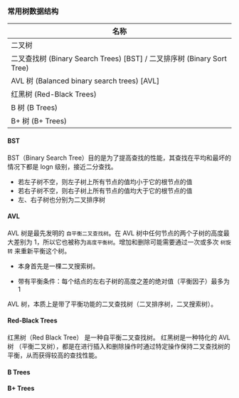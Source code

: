### 常用树数据结构

| 名称                                                         |
| ------------------------------------------------------------ |
| 二叉树                                                       |
| 二叉查找树 (Binary Search Trees) [BST]  / 二叉排序树 (Binary Sort Tree) |
| AVL 树 (Balanced binary search trees) [AVL]                  |
| 红黑树 (Red-Black Trees)                                     |
| B 树 (B Trees)                                               |
| B+ 树 (B+ Trees)                                             |

#### BST

BST（Binary Search Tree）目的是为了提高查找的性能，其查找在平均和最坏的情况下都是 logn 级别，接近二分查找。
- 若左子树不空，则左子树上所有节点的值均小于它的根节点的值
- 若右子树不空，则右子树上所有节点的值均大于它的根节点的值
- 左、右子树也分别为二叉排序树

#### AVL

AVL 树是最先发明的 `自平衡二叉查找树`。在 AVL 树中任何节点的两个子树的高度最大差别为 1，所以它也被称为`高度平衡树`。增加和删除可能需要通过一次或多次 `树旋转` 来重新平衡这个树。

- 本身首先是一棵二叉搜索树。

- 带有平衡条件：每个结点的左右子树的高度之差的绝对值（平衡因子）最多为1

AVL 树，本质上是带了平衡功能的二叉查找树（二叉排序树，二叉搜索树）。

#### Red-Black Trees

红黑树（Red Black Tree） 是一种自平衡二叉查找树。
红黑树是一种特化的 AVL 树 （平衡二叉树），都是在进行插入和删除操作时通过特定操作保持二叉查找树的平衡，从而获得较高的查找性能。

#### B Trees

#### B+ Trees